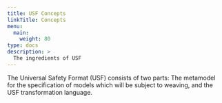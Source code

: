 ```yaml
---
title: USF Concepts
linkTitle: Concepts
menu:
  main:
    weight: 80
type: docs
description: >
  The ingredients of USF
---
```


The Universal Safety Format (USF) consists of two parts: The metamodel for the specification of models which will be subject to weaving, and the USF transformation language.
